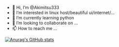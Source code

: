 - 👋 Hi, I’m @Akimitsu333
- 👀 I’m interested in linux host/beautiful ui/internet/...
- 🌱 I’m currently learning python
- 💞️ I’m looking to collaborate on ...
- 📫 How to reach me ...

[![Anurag's GitHub stats](https://github-readme-stats.vercel.app/api?username=akimitsu333)](https://github.com/anuraghazra/github-readme-stats)

<!---
Akimitsu333/Akimitsu333 is a ✨ special ✨ repository because its `README.md` (this file) appears on your GitHub profile.
You can click the Preview link to take a look at your changes.
--->
